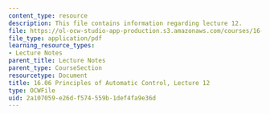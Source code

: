 ```yaml
---
content_type: resource
description: This file contains information regarding lecture 12.
file: https://ol-ocw-studio-app-production.s3.amazonaws.com/courses/16-06-principles-of-automatic-control-fall-2012/2a107059e26df574559b1def4fa9e36d_MIT16_06F12_Lecture_12.pdf
file_type: application/pdf
learning_resource_types:
- Lecture Notes
parent_title: Lecture Notes
parent_type: CourseSection
resourcetype: Document
title: 16.06 Principles of Automatic Control, Lecture 12
type: OCWFile
uid: 2a107059-e26d-f574-559b-1def4fa9e36d
---
```

